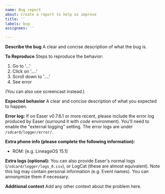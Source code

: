 ```yaml
---
name: Bug report
about: Create a report to help us improve
title: ''
labels: bug
assignees: ''

---
```


**Describe the bug**
A clear and concise description of what the bug is.

**To Reproduce**
Steps to reproduce the behavior:
1. Go to '...'
2. Click on '....'
3. Scroll down to '....'
4. See error

(You can also use screencast instead.)

**Expected behavior**
A clear and concise description of what you expected to happen.

**Error log:**
If on Easer v0.7.6.1 or more recent, please include the error log produced by Easer (surround it with *code* environment).
You'll need to enable the "external logging" setting.
The error logs are under `/sdcard/logger/error/`.

**Extra phone info (please complete the following information):**
 - ROM: [e.g. LineageOS 15.1]

**Extra logs (optional):**
You can also provide Easer's normal logs (`/sdcard/logger/logs_0.csv`), or LogCat (these are almost equivalent).
Note this log may contain personal information (e.g. Event names). You can annonymize them if necessary.

**Additional context**
Add any other context about the problem here.
